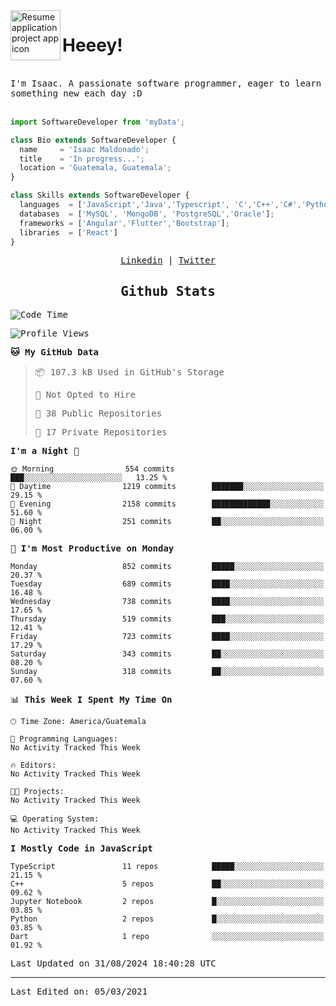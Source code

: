 <img align="left" width="80" height="80" src="https://raw.githubusercontent.com/sidbelbase/sidbelbase/master/wave.gif" alt="Resume application project app icon">

# Heeey!
 
</br>
 
<samp>
I'm Isaac. A passionate software programmer, eager to learn something new each day :D
</samp>
</br></br>



```js
import SoftwareDeveloper from 'myData';

class Bio extends SoftwareDeveloper {
  name     = 'Isaac Maldonado';
  title    = 'In progress...';
  location = 'Guatemala, Guatemala';
}

class Skills extends SoftwareDeveloper {
  languages  = ['JavaScript','Java','Typescript', 'C','C++','C#','Python','Assembly','Dart','Go'];
  databases  = ['MySQL', 'MongoDB', 'PostgreSQL','Oracle'];
  frameworks = ['Angular','Flutter','Bootstrap'];
  libraries  = ['React']
}
```

</p>
<samp>
<p align="center">
<a href="www.linkedin.com/in/isaac-maldonado-4745b2194">Linkedin</a> | <a href="https://twitter.com/Anaklusmos99">Twitter</a>
</p>

<h2 align="center"><samp>Github Stats</samp></h2>

<!--START_SECTION:waka-->
![Code Time](http://img.shields.io/badge/Code%20Time-440%20hrs%2053%20mins-blue)

![Profile Views](http://img.shields.io/badge/Profile%20Views-0-blue)

**🐱 My GitHub Data** 

> 📦 107.3 kB Used in GitHub's Storage 
 > 
> 🚫 Not Opted to Hire
 > 
> 📜 38 Public Repositories 
 > 
> 🔑 17 Private Repositories 
 > 
**I'm a Night 🦉** 

```text
🌞 Morning                554 commits         ███░░░░░░░░░░░░░░░░░░░░░░   13.25 % 
🌆 Daytime                1219 commits        ███████░░░░░░░░░░░░░░░░░░   29.15 % 
🌃 Evening                2158 commits        █████████████░░░░░░░░░░░░   51.60 % 
🌙 Night                  251 commits         ██░░░░░░░░░░░░░░░░░░░░░░░   06.00 % 
```
📅 **I'm Most Productive on Monday** 

```text
Monday                   852 commits         █████░░░░░░░░░░░░░░░░░░░░   20.37 % 
Tuesday                  689 commits         ████░░░░░░░░░░░░░░░░░░░░░   16.48 % 
Wednesday                738 commits         ████░░░░░░░░░░░░░░░░░░░░░   17.65 % 
Thursday                 519 commits         ███░░░░░░░░░░░░░░░░░░░░░░   12.41 % 
Friday                   723 commits         ████░░░░░░░░░░░░░░░░░░░░░   17.29 % 
Saturday                 343 commits         ██░░░░░░░░░░░░░░░░░░░░░░░   08.20 % 
Sunday                   318 commits         ██░░░░░░░░░░░░░░░░░░░░░░░   07.60 % 
```


📊 **This Week I Spent My Time On** 

```text
🕑︎ Time Zone: America/Guatemala

💬 Programming Languages: 
No Activity Tracked This Week

🔥 Editors: 
No Activity Tracked This Week

🐱‍💻 Projects: 
No Activity Tracked This Week

💻 Operating System: 
No Activity Tracked This Week
```

**I Mostly Code in JavaScript** 

```text
TypeScript               11 repos            █████░░░░░░░░░░░░░░░░░░░░   21.15 % 
C++                      5 repos             ██░░░░░░░░░░░░░░░░░░░░░░░   09.62 % 
Jupyter Notebook         2 repos             █░░░░░░░░░░░░░░░░░░░░░░░░   03.85 % 
Python                   2 repos             █░░░░░░░░░░░░░░░░░░░░░░░░   03.85 % 
Dart                     1 repo              ░░░░░░░░░░░░░░░░░░░░░░░░░   01.92 % 
```




 Last Updated on 31/08/2024 18:40:28 UTC
<!--END_SECTION:waka-->

------

Last Edited on: 05/03/2021

